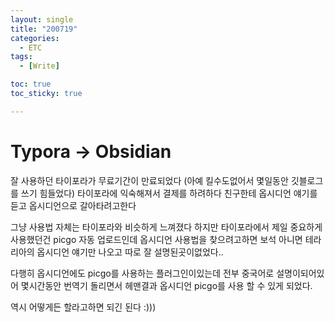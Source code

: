 ```yaml
---
layout: single
title: "200719"
categories:
  - ETC
tags:
  - [Write]

toc: true
toc_sticky: true

---
```


# Typora -> Obsidian

잘 사용하던 타이포라가 무료기간이 만료되었다
(아예 킬수도없어서 몇일동안 깃블로그를 쓰기 힘들었다)
타이포라에 익숙해져서 결제를 하려하다 친구한테 옵시디언 얘기를 듣고
옵시디언으로 갈아타려고한다

그냥 사용법 자체는 타이포라와 비슷하게 느껴졌다
하지만 타이포라에서 제일 중요하게 사용했던건 
picgo 자동 업로드인데 옵시디언 사용법을 찾으려고하면
보석 아니면 테라리아의 옵시디언 얘기만 나오고 따로 잘 설명된곳이없었다..

다행히 옵시디언에도 picgo를 사용하는 플러그인이있는데 전부 중국어로 설명이되어있어
몇시간동안 번역기 돌리면서 헤맨결과 옵시디언 picgo를 사용 할 수 있게 되었다.

역시 어떻게든 할라고하면 되긴 된다 :)))

